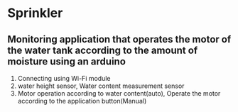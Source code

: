 # Sprinkler
Monitoring application that operates the motor of the water tank according to the amount of moisture using an arduino
--------------
1. Connecting using Wi-Fi module
2. water height sensor, Water content measurement sensor  
3. Motor operation according to water content(auto), Operate the motor according to the application button(Manual)
